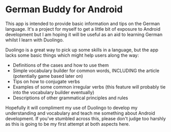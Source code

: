 German Buddy for Android
========================

This app is intended to provide basic information and tips on the German language. It's a project for myself to get a little bit of exposure to Android development but I am hoping it will be useful as an aid to learning German whilst I learn with Duolingo.

Duolingo is a great way to pick up some skills in a language, but the app lacks some basic things which might help users along the way:
 - Definitions of the cases and how to use them
 - Simple vocabulary builder for common words, INCLUDING the article (potentially game based later on)
 - Tips on how to conjugate verbs
 - Examples of some common irregular verbs (this feature will probably tie into the vocabulary builder eventually)
 - Descriptions of other grammatical principles and rules

Hopefully it will compliment my use of Duolingo to develop my understanding and vocabulary and teach me something about Android development. If you've stumbled across this, please don't judge too harshly as this is going to be my first attempt at both aspects here.